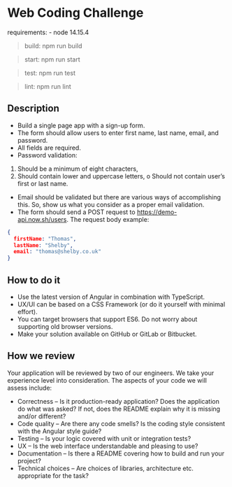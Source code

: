 # Web Coding Challenge

requirements:
    - node 14.15.4

>build:
    npm run build

>start:
    npm run start

>test:
    npm run test

>lint:
    npm run lint

## Description
* Build a single page app with a sign-up form.
* The form should allow users to enter first name, last name, email, and password.
* All fields are required.
* Password validation:
1. Should be a minimum of eight characters,
2. Should contain lower and uppercase letters, o Should not contain user’s first or last name.
* Email should be validated but there are various ways of accomplishing this. So, show us what you consider as a proper email validation.
* The form should send a POST request to https://demo-api.now.sh/users. The request body example:
```json
{
  firstName: "Thomas",
  lastName: "Shelby",
  email: "thomas@shelby.co.uk"
}
```

## How to do it
* Use the latest version of Angular in combination with TypeScript.
* UX/UI can be based on a CSS Framework (or do it yourself with minimal effort).
* You can target browsers that support ES6. Do not worry about supporting old browser versions.
* Make your solution available on GitHub or GitLab or Bitbucket.

## How we review
Your application will be reviewed by two of our engineers. We take your experience level into consideration. The aspects of your code we will assess include:
* Correctness – Is it production-ready application? Does the application do what was asked? If not, does the README explain why it is missing and/or different?
* Code quality – Are there any code smells? Is the coding style consistent with the Angular style guide?
* Testing – Is your logic covered with unit or integration tests?
* UX – Is the web interface understandable and pleasing to use?
* Documentation – Is there a README covering how to build and run your project?
* Technical choices – Are choices of libraries, architecture etc. appropriate for the task?